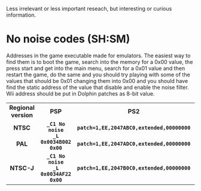 Less irrelevant or less important reseach, but interesting or curious information.


# No noise codes (SH:SM)

Addresses in the game executable made for emulators. The easiest way to find them is to boot the game, search into the memory for a 0x00 value, the press start and get into the main menu, search for a 0x01 value and then restart the game, do the same and you should try playing with some of the values that should be 0x01 changing them into 0x00 and you should have find the static address of the value that disable and enable the noise filter. Wii address should be put in Dolphin patches as 8-bit value.


<table align=center>
    <tbody>
        <tr>
            <td align=center><b>Regional version</b></td>
            <td align=center><b>PSP</b></td>
            <td align=center><b>PS2</b></td>
            <td align=center><b>Wii</b></td>
        </tr>
        <tr>
            <td align=center><b>NTSC</b></td>
            <td rowspan=2 align=center><b><code>_C1 No noise
_L 0x0034B002 0x00</code></b></td>
            <td align=center><b><code>patch=1,EE,2047ABC0,extended,00000000</code></b></td>
            <td align=center><b><code>80528842</code></b></td>
        </tr>
            <td align=center><b>PAL</b></td>
            <td align=center><b><code>patch=1,EE,2047ADC0,extended,00000000</code></b></td>
            <td align=center><b><code>8052A5D2</code></b></td>
        </tr>
            <td align=center><b>NTSC-J</b></td>
            <td align=center><b><code>_C1 No noise
_L 0x0034AF22 0x00</code></b></td>
            <td align=center><b><code>patch=1,EE,2047B0C0,extended,00000000</code></b></td>
            <td align=center><b><code>8052AAD2</code></b></td>
        </tr>
    </tbody>
</table>